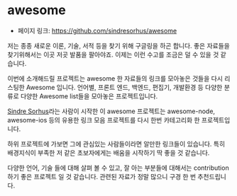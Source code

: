 # awesome

- 페이지 링크: https://github.com/sindresorhus/awesome

저는 종종 새로운 이론, 기술, 서적 등을 찾기 위해 구글링을 하곤 합니다. 좋은 자료들을 찾기위해서는 이곳 저곳 발품을 팔아야죠. 이제는 이런 수고를 조금은 덜 수 있을 것 같습니다.

이번에 소개해드릴 프로젝트는 awesome 한 자료들의 링크를 모아놓은 것들을 다시 리스팅한 Awesome 입니다. 언어별, 프론트 엔드, 백엔드, 편집기, 개발환경 등 다양한 분류로 다양한 Awesome list들을 모아놓은 프로젝트입니다.

[Sindre Sorhus](https://github.com/sindresorhus)라는 사람이 시작한 이 awesome 프로젝트는 awesome-node, awesome-ios 등의 유용한 링크 모음 프로젝트를 다시 한번 카테고리화 한 프로젝트입니다.

하위 프로젝트에 가보면 그에 관심있는 사람들이라면 알만한 링크들이 있습니다. 특히 배경지식이 부족한 저 같은 초보자에게는 배움을 시작하기 딱 좋을 것 같습니다.

다양한 언어, 기술 들에 대해 살펴 볼 수 있고, 잘 아는 부분들에 대해서는 contribution하기 좋은 프로젝트 일 것 같습니다. 관련된 자료가 정말 많으니 구경 한 번 추천드립니다.